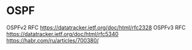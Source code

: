 # OSPF
OSPFv2 RFC <https://datatracker.ietf.org/doc/html/rfc2328>
OSPFv3 RFC <https://datatracker.ietf.org/doc/html/rfc5340>
<https://habr.com/ru/articles/700380/>
